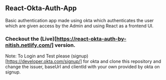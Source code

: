 ## React-Okta-Auth-App

Basic authentication app made using okta which authenticates the user which are given access by the Admin and using React as a frontend UI.

### Checkout the (Live)[https://react-okta-auth-by-nitish.netlify.com/] version.

Note: To Login and Test please (signup)[https://developer.okta.com/signup/] for okta and clone this repository and change the issuer, baseUrl and clientId with your own provided by okta on signup.
